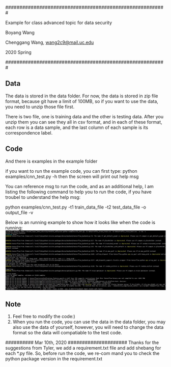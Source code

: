 #########################################################

  Example for class advanced topic for data security

  Boyang Wang

  Chenggang Wang, wang2c9@mail.uc.edu
 
  2020 Spring

#########################################################


## Data
The data is stored in the data folder. For now, the data is stored
in zip file format, because git have a limit of 100MB, so if you
want to use the data, you need to unzip those file first.

There is two file, one is training data and the other is testing data.
After you unzip them you can see they all in csv format, and in each of
these format, each row is a data sample, and the last column of each sample
is its correspondence label.


## Code
And there is examples in the example folder

if you want to run the example code, you can first type:
    python examples/cnn_test.py -h
then the screen will print out help msg

You can reference msg to run the code, and as an additional help,
I am listing the following command to help you to run the code, if you
have troubel to understand the help msg:

   python examples/cnn_test.py -t1 train_data_file -t2 test_data_file -o output_file -v


Below is an running example to show how it looks like when the code is running:
<img src="https://github.com/Aegon007/adv_topic_data_security/blob/master/network_analysis/screen_shot.png" width="700" alt="note"/>

## Note
1. Feel free to modify the code:)
2. When you run the code, you can use the data in the data folder,
you may also use the data of yourself, however, you will need to
change the data format so the data will compatiable to the test
code.


########## Mar 10th, 2020 #####################
Thanks for the suggestions from Tyler, we add a requirement.txt file
and add shebang for each *.py file. So, before run the code, we re-com
mand you to check the python package version in the requirement.txt
